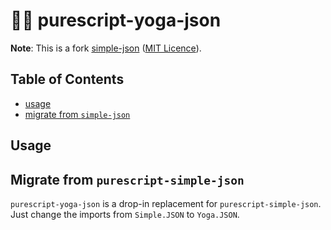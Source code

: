 # 🐏👑 purescript-yoga-json

**Note**: This is a fork [simple-json](https://github.com/justinwoo/purescript-simple-json) ([MIT Licence](./LICENSE/simple-json.LICENSE)).

## Table of Contents
* [usage](#usage)
* [migrate from `simple-json`](#migrate-from-purescript-simple-json)

## Usage


## Migrate from `purescript-simple-json`

`purescript-yoga-json` is a drop-in replacement for `purescript-simple-json`. Just change the imports from `Simple.JSON` to `Yoga.JSON`.
